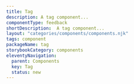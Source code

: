 ```yaml
---
title: Tag
description: A tag component...
componentType: feedback
shortDescription:  A tag component...
layout: "categories/components/components.njk"
tags: component
packageName: tag
storybookCategory: components
eleventyNavigation:
  parent: Components
  key: Tag
  status: new
---
```

